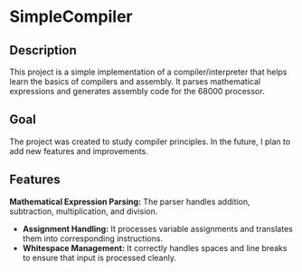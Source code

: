 # SimpleCompiler

## Description
This project is a simple implementation of a compiler/interpreter that helps learn the basics of compilers and assembly. It parses mathematical expressions and generates assembly code for the 68000 processor.

## Goal
The project was created to study compiler principles. In the future, I plan to add new features and improvements.

## Features
**Mathematical Expression Parsing:** The parser handles addition, subtraction, multiplication, and division.
- **Assignment Handling:** It processes variable assignments and translates them into corresponding instructions.
- **Whitespace Management:** It correctly handles spaces and line breaks to ensure that input is processed cleanly.
